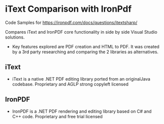 # iText Comparison with IronPdf

Code Samples for https://ironpdf.com/docs/questions/itextsharp/

Compares iText and IronPDF core functionality in side by side Visual Studio solutions.

- Key features explored are PDF creation and HTML to PDF.  It was created by a 3rd party researching and comparing the 2 libraries as alternatives.

## iText
- iText is a native .NET PDF editing library ported from an originalJava codebase.  Proprietary and AGLP strong copyleft licensed

## IronPDF
- IronPDF is a .NET PDF rendering and editing library based on C# and C++ code.  Proprietary and free trial licensed